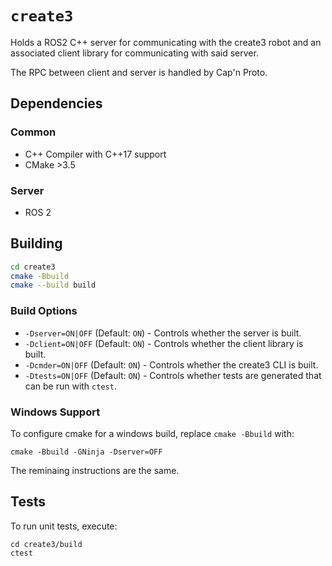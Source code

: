 # `create3`

Holds a ROS2 C++ server for communicating with the create3 robot and an associated client library for communicating with said server.

The RPC between client and server is handled by Cap'n Proto.

## Dependencies

### Common
  - C++ Compiler with C++17 support
  - CMake >3.5

### Server
  - ROS 2 

## Building

```bash
cd create3
cmake -Bbuild
cmake --build build
```

### Build Options

  - `-Dserver=ON|OFF` (Default: `ON`) - Controls whether the server is built.
  - `-Dclient=ON|OFF` (Default: `ON`) - Controls whether the client library is built.
  - `-Dcmder=ON|OFF` (Default: `ON`) - Controls whether the create3 CLI is built.
  - `-Dtests=ON|OFF` (Default: `ON`) - Controls whether tests are generated that can be run with `ctest`.

### Windows Support

To configure cmake for a windows build, replace `cmake -Bbuild` with:

```
cmake -Bbuild -GNinja -Dserver=OFF
```

The reminaing instructions are the same.

## Tests

To run unit tests, execute:

```
cd create3/build
ctest
```
